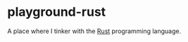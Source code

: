 <!-- GNU Affero General Public License v3.0 or later (see COPYING or https://www.gnu.org/licenses/agpl.txt) -->
# playground-rust
A place where I tinker with the [Rust](https://www.rust-lang.org/) programming language.
